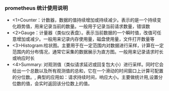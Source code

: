 ### prometheus 统计使用说明
- <1>Counter：计数器，数据的值持续增加或持续减少。表示的是一个持续变化趋势值，用来记录当前的数量。一般用于记录当前请求数量，错误数
- <2>Gauge：计量器（类似仪表盘）。表示当前数据的一个瞬时值，改值可任意增加或减少。一般用来记录内存使用量，磁盘使用量，文件打开数量等
- <3>Histogram:柱状图。主要用于在一定范围内对数据进行采样，计算在一定范围内的分布情况，通常它采集的数据展示为直方图。一般用来记录请求时长或响应时长
- <4>Summary: 对观测值（类似请求延迟或回复包大小）进行采样。同时它会给出一个总数以及所有观测值的总和，它在一个滑动的时间窗口上计算可配置的分位数。, 典型的应用如：请求持续时间，响应大小。主要做统计用,设置分位数的值，会实时返回该分位数上的值。
